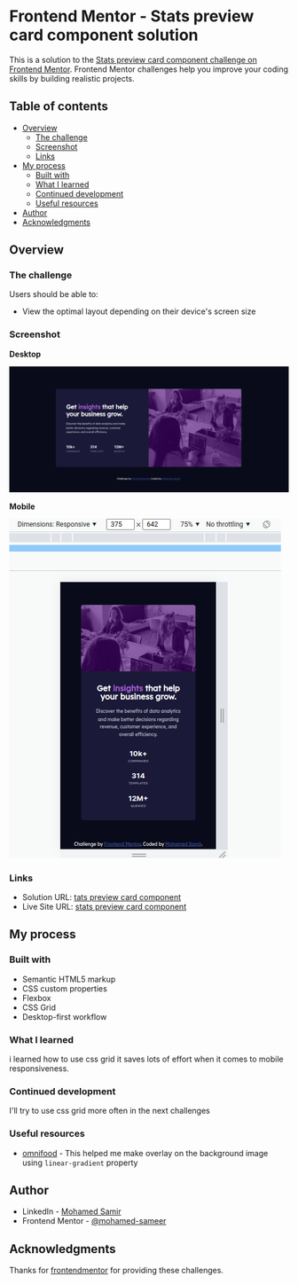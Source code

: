 # Frontend Mentor - Stats preview card component solution

This is a solution to the [Stats preview card component challenge on Frontend Mentor](https://www.frontendmentor.io/challenges/stats-preview-card-component-8JqbgoU62). Frontend Mentor challenges help you improve your coding skills by building realistic projects.

## Table of contents

- [Overview](#overview)
  - [The challenge](#the-challenge)
  - [Screenshot](#screenshot)
  - [Links](#links)
- [My process](#my-process)
  - [Built with](#built-with)
  - [What I learned](#what-i-learned)
  - [Continued development](#continued-development)
  - [Useful resources](#useful-resources)
- [Author](#author)
- [Acknowledgments](#acknowledgments)

## Overview

### The challenge

Users should be able to:

- View the optimal layout depending on their device's screen size

### Screenshot

**Desktop**

![Desktop](./screenshots/Stats-preview-card-component-desktop.png)

**Mobile**

![Mobile](./screenshots/Stats-preview-card-component-mobile.png)

### Links

- Solution URL: [tats preview card component](https://www.frontendmentor.io/solutions/stats-preview-card-componenet-678jiRyNbC)
- Live Site URL: [stats preview card component](https://stats-preview-card-mohamed.netlify.app/)

## My process

### Built with

- Semantic HTML5 markup
- CSS custom properties
- Flexbox
- CSS Grid
- Desktop-first workflow

### What I learned

i learned how to use css grid it saves lots of effort when it comes to mobile responsiveness.

### Continued development

I'll try to use css grid more often in the next challenges

### Useful resources

- [omnifood](https://omnifood-mohamed.netlify.app/) - This helped me make overlay on the background image using `linear-gradient` property

## Author

- LinkedIn - [Mohamed Samir](https://www.linkedin.com/in/mohamad-samir08/)
- Frontend Mentor - [@mohamed-sameer](https://www.frontendmentor.io/profile/mohamed-sameer)

## Acknowledgments

Thanks for [frontendmentor](https://www.frontendmentor.io) for providing these challenges.
